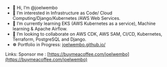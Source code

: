 - 👋 Hi, I’m @joelwembo
- 👀 I’m interested in Infrastructure as Code/ Cloud Computing/Django/Kubernetes /AWS Web Services.
- 🌱 I’m currently learning EKS (AWS Kubernetes as a service), Machine learning & Apache Airflow.
- 💞️ I’m looking to collaborate on AWS CDK, AWS SAM, CI/CD, Kubernetes, Terraform, PostgreSQL and Django.
- ☸️ Portfolio in Progress: [joelwembo.github.io/
](https://joelwembo.github.io/about.html)

Links:
Sponsor me : [https://buymeacoffee.com/joelwembo](https://buymeacoffee.com/joelwembo)

<!---
joelwembo/joelwembo I'm Joel Wembo Cloud solutions architect consultant. I specialize in building applications for financial services,
IT, and network using AWS, Kubernetes, Docker, Python, Django, Terraform, SQL, Jenkins and NodeJS. 
I have achieved work in mobile apps, API Integration, ETL pipelines, CI/CD and cloud solutions architectures.
--->
